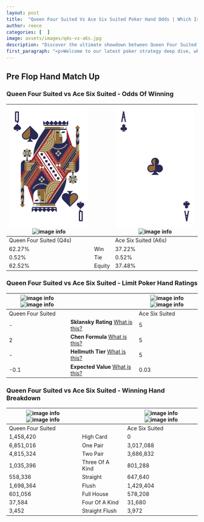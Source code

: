 ```yaml
---
layout: post
title:  "Queen Four Suited Vs Ace Six Suited Poker Hand Odds | Which Is The Better Hand In Poker? A Complete Guide"
author: reece
categories: [  ]
image: assets/images/q4s-vs-a6s.jpg
description: "Discover the ultimate showdown between Queen Four Suited and Ace Six Suited in poker! Uncover the odds, strategies, and scenarios where one hand triumphs over the other. Get ready to up your poker game with this thrilling analysis."
first_paragraph: "<p>Welcome to our latest poker strategy deep dive, where we're pitting two distinct hands against each other in a high-stakes showdown: Queen Four Suited vs Ace Six Suited.</p><p>In the dynamic world of poker, every decision counts, and knowing which hand holds the upper hand is key to your success at the table.</p><p>In this article, we'll dissect these two hands, explore the scenarios where one dominates the other, and equip you with the knowledge to make strategic choices that can tip the odds in your favor.</p><p>Get ready to unravel the intriguing dynamics of these poker hands and elevate your game to new heights.</p>"
---
```




[comment]: # (sp0)

## Pre Flop Hand Match Up

<div class="table hand-ratings" markdown="1"> 



### Queen Four Suited vs Ace Six Suited - Odds Of Winning


    
| ![image info](assets/images/hand1/q.png) ![image info](assets/images/hand1/4s.png) |  | ![image info](assets/images/hand2/a.png) ![image info](assets/images/hand2/6s.png) |
| -------- | -------- | -------- |
| Queen Four Suited (Q4s) |  | Ace Six Suited (A6s) |
| 62.27% | Win | 37.22% |
| 0.52% | Tie | 0.52% |
| 62.52% | Equity | 37.48% |




[comment]: # (sp1)



### Queen Four Suited vs Ace Six Suited - Limit Poker Hand Ratings


    
| ![image info](https://www.riverpairs.com/assets/images/hand1/q.png) ![image info](https://www.riverpairs.com/assets/images/hand1/4s.png) |  | ![image info](https://www.riverpairs.com/assets/images/hand2/a.png) ![image info](https://www.riverpairs.com/assets/images/hand2/6s.png) |
| -------- | -------- | -------- |
| Queen Four Suited |  | Ace Six Suited |
| - | **Sklansky Rating** [What is this?](/sklansky-rating-explained) | 5 |
| 2 | **Chen Formula** [What is this?](/chen-formula-explained) | 5 |
| - | **Hellmuth Tier** [What is this?](/Hellmuth-tier-explained) | 5 |
| -0.1 | **Expected Value** [What is this?](/expected-value-explained) | 0.03 |




[comment]: # (sp2)



### Queen Four Suited vs Ace Six Suited - Winning Hand Breakdown


    
| ![image info](https://www.riverpairs.com/assets/images/hand1/q.png) ![image info](https://www.riverpairs.com/assets/images/hand1/4s.png) |  | ![image info](https://www.riverpairs.com/assets/images/hand2/a.png) ![image info](https://www.riverpairs.com/assets/images/hand2/6s.png) |
| -------- | -------- | -------- |
| Queen Four Suited |  | Ace Six Suited |
| 1,458,420 | High Card | 0 |
| 6,851,016 | One Pair | 3,017,088 |
| 4,815,324 | Two Pair | 3,686,832 |
| 1,035,396 | Three Of A Kind | 801,288 |
| 558,336 | Straight | 647,640 |
| 1,698,364 | Flush | 1,429,404 |
| 601,056 | Full House | 578,208 |
| 37,584 | Four Of A Kind | 31,680 |
| 3,452 | Straight Flush | 3,972 |




[comment]: # (sp3)



</div>

[comment]: # (sp4)



[comment]: # (sp5)

